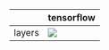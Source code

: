 |        | tensorflow                                                                                                                                |
|:-------|:------------------------------------------------------------------------------------------------------------------------------------------|
| layers | <a href="Experimental API/NN/layers.md" rel="noopener noreferrer" target="_blank"><img src=https://img.shields.io/badge/-failure-red></a> |